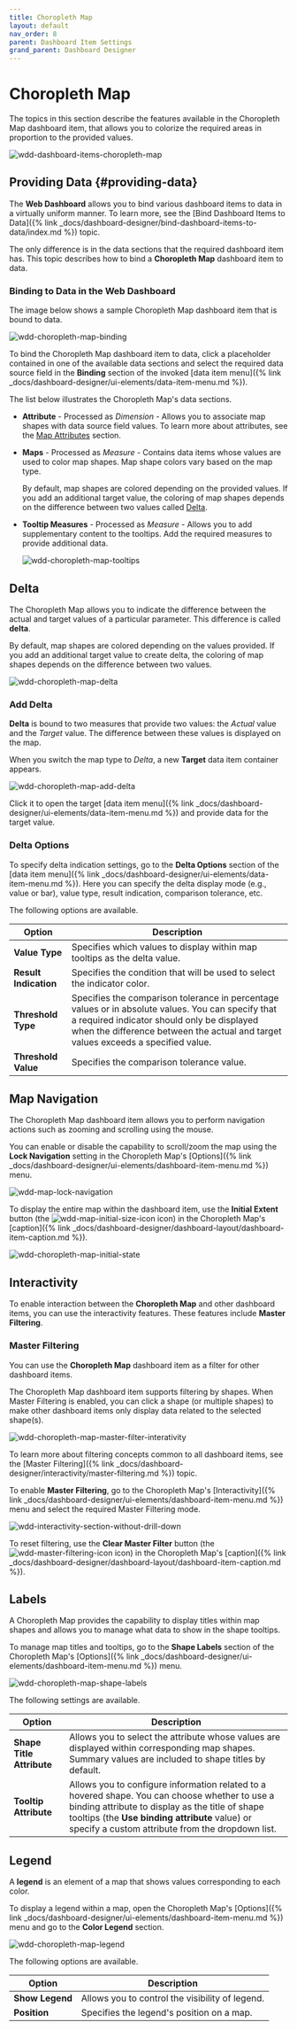 ```yaml
---
title: Choropleth Map
layout: default
nav_order: 8
parent: Dashboard Item Settings
grand_parent: Dashboard Designer
---
```

# Choropleth Map
The topics in this section describe the features available in the Choropleth Map dashboard item, that allows you to colorize the required areas in proportion to the provided values.

![wdd-dashboard-items-choropleth-map](/assets/images/dashboards/img125119.png)

## Providing Data {#providing-data}
The **Web Dashboard** allows you to bind various dashboard items to data in a virtually uniform manner. To learn more, see the [Bind Dashboard Items to Data]({% link _docs/dashboard-designer/bind-dashboard-items-to-data/index.md %}) topic.

The only difference is in the data sections that the required dashboard item has. This topic describes how to bind a **Choropleth Map** dashboard item to data.

### Binding to Data in the Web Dashboard
The image below shows a sample Choropleth Map dashboard item that is bound to data.

![wdd-choropleth-map-binding](/assets/images/dashboards/img125398.png)

To bind the Choropleth Map dashboard item to data, click a placeholder contained in one of the available data sections and select the required data source field in the **Binding** section of the invoked [data item menu]({% link _docs/dashboard-designer/ui-elements/data-item-menu.md %}).

The list below illustrates the Choropleth Map's data sections.
* **Attribute** - Processed as _Dimension_ - Allows you to associate map shapes with data source field values. To learn more about attributes, see the [Map Attributes](providing-maps.md) section.
* **Maps** - Processed as _Measure_ - Contains data items whose values are used to color map shapes. Map shape colors vary based on the map type.
	
	By default, map shapes are colored depending on the provided values. If you add an additional target value, the coloring of map shapes depends on the difference between two values called [Delta](delta.md).
* **Tooltip Measures** - Processed as _Measure_ - Allows you to add supplementary content to the tooltips. Add the required measures to provide additional data.
	
	![wdd-choropleth-map-tooltips](/assets/images/dashboards/img125400.png)


## Delta
The Choropleth Map allows you to indicate the difference between the actual and target values of a particular parameter. This difference is called **delta**.

By default, map shapes are colored depending on the values provided. If you add an additional target value to create delta, the coloring of map shapes depends on the difference between two values.

![wdd-choropleth-map-delta](/assets/images/dashboards/img125405.png)

### Add Delta
**Delta** is bound to two measures that provide two values: the _Actual_ value and the _Target_ value. The difference between these values is displayed on the map.

When you switch the map type to _Delta_, a new **Target** data item container appears.

![wdd-choropleth-map-add-delta](/assets/images/dashboards/img125406.png)

Click it to open the target [data item menu]({% link _docs/dashboard-designer/ui-elements/data-item-menu.md %}) and provide data for the target value.

### Delta Options
To specify delta indication settings, go to the **Delta Options** section of the [data item menu]({% link _docs/dashboard-designer/ui-elements/data-item-menu.md %}). Here you can specify the delta display mode (e.g., value or bar), value type, result indication, comparison tolerance, etc.

The following options are available.

| Option | Description |
|---|---|
| **Value Type** | Specifies which values to display within map tooltips as the delta value. |
| **Result Indication** | Specifies the condition that will be used to select the indicator color. |
| **Threshold Type** | Specifies the comparison tolerance in percentage values or in absolute values. You can specify that a required indicator should only be displayed when the difference between the actual and target values exceeds a specified value. |
| **Threshold Value** | Specifies the comparison tolerance value. |


## Map Navigation
The Choropleth Map dashboard item allows you to perform navigation actions such as zooming and scrolling using the mouse.

You can enable or disable the capability to scroll/zoom the map using the **Lock Navigation** setting in the Choropleth Map's [Options]({% link _docs/dashboard-designer/ui-elements/dashboard-item-menu.md %}) menu.

![wdd-map-lock-navigation](/assets/images/dashboards/img125404.png)

To display the entire map within the dashboard item, use the **Initial Extent** button (the ![wdd-map-initial-size-icon](/assets/images/dashboards/img125402.png) icon) in the Choropleth Map's [caption]({% link _docs/dashboard-designer/dashboard-layout/dashboard-item-caption.md %}).

![wdd-choropleth-map-initial-state](/assets/images/dashboards/img125403.png)


## Interactivity
To enable interaction between the **Choropleth Map** and other dashboard items, you can use the interactivity features. These features include **Master Filtering**.

### Master Filtering
You can use the **Choropleth Map** dashboard item as a filter for other dashboard items.

The Choropleth Map dashboard item supports filtering by shapes. When Master Filtering is enabled, you can click a shape (or multiple shapes) to make other dashboard items only display data related to the selected shape(s).

![wdd-choropleth-map-master-filter-interativity](/assets/images/dashboards/img125414.png)

To learn more about filtering concepts common to all dashboard items, see the [Master Filtering]({% link _docs/dashboard-designer/interactivity/master-filtering.md %}) topic.

To enable **Master Filtering**, go to the Choropleth Map's [Interactivity]({% link _docs/dashboard-designer/ui-elements/dashboard-item-menu.md %}) menu and select the required Master Filtering mode.

![wdd-interactivity-section-without-drill-down](/assets/images/dashboards/img125455.png)

To reset filtering, use the **Clear Master Filter** button (the ![wdd-master-filtering-icon](/assets/images/dashboards/img125072.png) icon) in the Choropleth Map's [caption]({% link _docs/dashboard-designer/dashboard-layout/dashboard-item-caption.md %}).

## Labels
A Choropleth Map provides the capability to display titles within map shapes and allows you to manage what data to show in the shape tooltips.

To manage map titles and tooltips, go to the **Shape Labels** section of the Choropleth Map's [Options]({% link _docs/dashboard-designer/ui-elements/dashboard-item-menu.md %}) menu.

![wdd-choropleth-map-shape-labels](/assets/images/dashboards/img125421.png)

The following settings are available.

| Option | Description |
|---|---|
| **Shape Title Attribute** | Allows you to select the attribute whose values are displayed within corresponding map shapes. Summary values are included to shape titles by default. |
| **Tooltip Attribute** | Allows you to configure information related to a hovered shape. You can choose whether to use a binding attribute to display as the title of shape tooltips (the **Use binding attribute** value) or specify a custom attribute from the dropdown list. |

## Legend
A **legend** is an element of a map that shows values corresponding to each color.

To display a legend within a map, open the Choropleth Map's [Options]({% link _docs/dashboard-designer/ui-elements/dashboard-item-menu.md %}) menu and go to the **Color Legend** section.

![wdd-choropleth-map-legend](/assets/images/dashboards/img125418.png)

The following options are available.

| Option | Description |
|---|---|
| **Show Legend** | Allows you to control the visibility of legend. |
| **Position** | Specifies the legend's position on a map. |